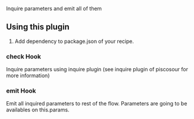 Inquire parameters and emit all of them 

## Using this plugin

1. Add dependency to package.json of your recipe. 

### check Hook

Inquire parameters using inquire plugin (see inquire plugin of piscosour for more information)

### emit Hook

Emit all inquired parameters to rest of the flow. Parameters are going to be availables on this.params.

